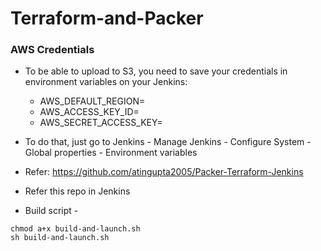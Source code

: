 # Terraform-and-Packer

### AWS Credentials
- To be able to upload to S3, you need to save your credentials in environment variables on your Jenkins:
  - AWS_DEFAULT_REGION=<region of bucket>
  - AWS_ACCESS_KEY_ID=<aws id>
  - AWS_SECRET_ACCESS_KEY=<your access key>

- To do that, just go to Jenkins - Manage Jenkins - Configure System - Global properties - Environment variables


  
- Refer: https://github.com/atingupta2005/Packer-Terraform-Jenkins
- Refer this repo in Jenkins
- Build script -
```
chmod a+x build-and-launch.sh
sh build-and-launch.sh
```
